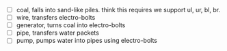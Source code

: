 - [ ] coal, falls into sand-like piles. think this requires we support ul, ur, bl, br.
- [ ] wire, transfers electro-bolts
- [ ] generator, turns coal into electro-bolts
- [ ] pipe, transfers water packets
- [ ] pump, pumps water into pipes using electro-bolts